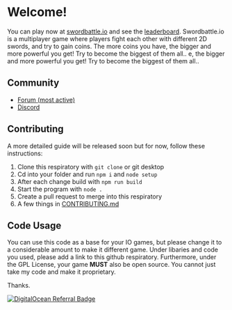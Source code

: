 # Welcome!

You can play now at [swordbattle.io](http://swordbattle.io) and see the [leaderboard](https://www.swordbattle.io/leaderboard). Swordbattle.io is a multiplayer game where players fight each other with different 2D swords, and try to gain coins. The more coins you have, the bigger and more powerful you get! Try to become the biggest of them all..
e, the bigger and more powerful you get! Try to become the biggest of them all..


## Community
* [Forum (most active)](https://forum.codergautam.dev)
* [Discord](https://discord.com/invite/BDG8AfkysZ)

## Contributing

A more detailed guide will be released soon but for now, follow these instructions:

1. Clone this respiratory with `git clone` or git desktop
2. Cd into your folder and run `npm i` and `node setup`
3. After each change build with `npm run build`
4. Start the program with `node .`
5. Create a pull request to merge into this respiratory
6. A few things in [CONTRIBUTING.md](https://github.com/codergautam/swordbattle.io/blob/main/CONTRIBUTING.md)

## Code Usage

You can use this code as a base for your IO games, but please change it to a considerable amount to make it different game. Under libaries and code you used, please add a link to this github respiratory. Furthermore, under the GPL License, your game **MUST** also be open source. You cannot just take my code and make it proprietary.

Thanks.

[![DigitalOcean Referral Badge](https://web-platforms.sfo2.cdn.digitaloceanspaces.com/WWW/Badge%201.svg)](https://www.digitalocean.com/?refcode=78c9223db701&utm_campaign=Referral_Invite&utm_medium=Referral_Program&utm_source=badge)
